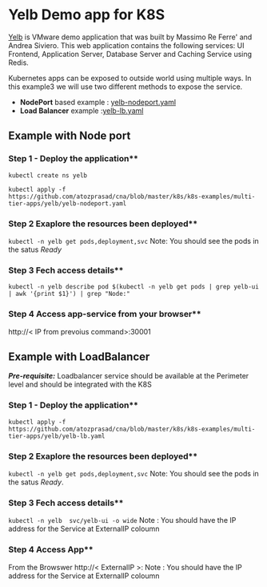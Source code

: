 # Yelb Demo app for K8S 

[Yelb](http://it20.info.s3-website-us-east-1.amazonaws.com/2017/07/yelb-yet-another-sample-app/) is VMware demo application that was built by Massimo Re Ferre' and Andrea Siviero. This web application contains the following services: UI Frontend, Application Server, Database Server and Caching Service using Redis.

Kubernetes apps can be exposed to outside world using multiple ways. In this example3 we will use two different methods to expose the service.
- **NodePort** based example : [yelb-nodeport.yaml](https://github.com/atozprasad/cna/blob/master/k8s/k8s-examples/multi-tier-apps/yelb/yelb-nodeport.yaml)
- **Load Balancer** example :[yelb-lb.yaml](https://github.com/atozprasad/cna/blob/master/k8s/k8s-examples/multi-tier-apps/yelb/yelb-lb.yaml)
## Example with Node port
### Step 1 - Deploy the application**

`kubectl create ns yelb`

`kubectl apply -f https://github.com/atozprasad/cna/blob/master/k8s/k8s-examples/multi-tier-apps/yelb/yelb-nodeport.yaml`

### Step 2 Exaplore the resources been deployed**

`kubectl -n yelb get pods,deployment,svc`
Note: You should see the pods in the satus *Ready*

### Step 3 Fech access details**

`kubectl -n yelb describe pod $(kubectl -n yelb get pods | grep yelb-ui | awk '{print $1}') | grep "Node:"`

### Step 4 Access app-service from your browser**
http://< IP from prevoius command>:30001

## Example with LoadBalancer

***Pre-requisite:*** Loadbalancer service should be available at the Perimeter level and should be integrated with the K8S

### Step 1 - Deploy the application**

`kubectl apply -f https://github.com/atozprasad/cna/blob/master/k8s/k8s-examples/multi-tier-apps/yelb/yelb-lb.yaml`

### Step 2 Exaplore the resources been deployed**

`kubectl -n yelb get pods,deployment,svc`
Note: You should see the pods in the satus *Ready*.

### Step 3 Fech access details**

`kubectl -n yelb  svc/yelb-ui -o wide`
Note : You should have the IP address for the Service at ExternalIP coloumn

### Step 4 Access App**

From the Browswer http://< ExternalIP >:
Note : You should have the IP address for the Service at ExternalIP coloumn
